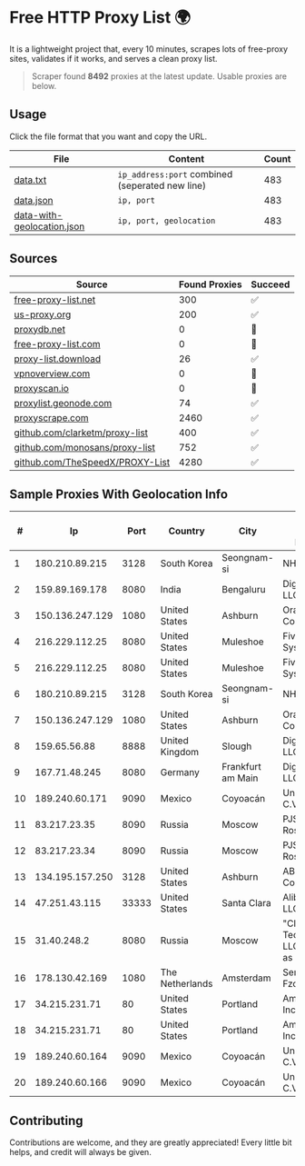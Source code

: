 
# Free HTTP Proxy List 🌍

It is a lightweight project that, every 10 minutes, scrapes lots of free-proxy sites, validates if it works, and serves a clean proxy list.


> Scraper found **8492** proxies at the latest update. Usable proxies are below.

## Usage

Click the file format that you want and copy the URL.


|File|Content|Count|
|----|-------|-----|
|[data.txt](https://raw.githubusercontent.com/themiralay/Proxy-List-World/master/data.txt)|`ip_address:port` combined (seperated new line)|483|
|[data.json](https://raw.githubusercontent.com/themiralay/Proxy-List-World/master/data.json)|`ip, port`|483|
|[data-with-geolocation.json](https://raw.githubusercontent.com/themiralay/Proxy-List-World/master/data-with-geolocation.json)|`ip, port, geolocation`|483|

## Sources

|Source|Found Proxies|Succeed|
|------|-------------|-------|
|[free-proxy-list.net](https://free-proxy-list.net)|300|✅|
|[us-proxy.org](https://www.us-proxy.org)|200|✅|
|[proxydb.net](http://proxydb.net)|0|🚫|
|[free-proxy-list.com](https://free-proxy-list.com/?page=&port=&type%5B%5D=http&type%5B%5D=https&up_time=0&search=Search)|0|🚫|
|[proxy-list.download](https://www.proxy-list.download/HTTP)|26|✅|
|[vpnoverview.com](https://vpnoverview.com/privacy/anonymous-browsing/free-proxy-servers)|0|🚫|
|[proxyscan.io](https://www.proxyscan.io)|0|🚫|
|[proxylist.geonode.com](https://proxylist.geonode.com/api/proxy-list?limit=300&page=1&sort_by=lastChecked&sort_type=desc&protocols=http,https)|74|✅|
|[proxyscrape.com](https://api.proxyscrape.com/v2/?request=displayproxies&protocol=http&timeout=10000&country=all&ssl=all&anonymity=all)|2460|✅|
|[github.com/clarketm/proxy-list](https://raw.githubusercontent.com/clarketm/proxy-list/master/proxy-list-raw.txt)|400|✅|
|[github.com/monosans/proxy-list](https://raw.githubusercontent.com/monosans/proxy-list/main/proxies/http.txt)|752|✅|
|[github.com/TheSpeedX/PROXY-List](https://raw.githubusercontent.com/TheSpeedX/PROXY-List/master/http.txt)|4280|✅|


## Sample Proxies With Geolocation Info

|#|Ip|Port|Country|City|Internet Service Provider|
|-|--|----|-------|----|-------------------------|
|1|180.210.89.215|3128|South Korea|Seongnam-si|NHNCLOUD|
|2|159.89.169.178|8080|India|Bengaluru|DigitalOcean, LLC|
|3|150.136.247.129|1080|United States|Ashburn|Oracle Corporation|
|4|216.229.112.25|8080|United States|Muleshoe|Five Area Systems, LLC|
|5|216.229.112.25|8080|United States|Muleshoe|Five Area Systems, LLC|
|6|180.210.89.215|3128|South Korea|Seongnam-si|NHNCLOUD|
|7|150.136.247.129|1080|United States|Ashburn|Oracle Corporation|
|8|159.65.56.88|8888|United Kingdom|Slough|DigitalOcean, LLC|
|9|167.71.48.245|8080|Germany|Frankfurt am Main|DigitalOcean, LLC|
|10|189.240.60.171|9090|Mexico|Coyoacán|Uninet S.A. de C.V.|
|11|83.217.23.35|8090|Russia|Moscow|PJSC Rostelecom|
|12|83.217.23.34|8090|Russia|Moscow|PJSC Rostelecom|
|13|134.195.157.250|3128|United States|Ashburn|AB E-Commerce|
|14|47.251.43.115|33333|United States|Santa Clara|Alibaba Cloud LLC|
|15|31.40.248.2|8080|Russia|Moscow|"Cloud Technologies" LLC trading as Cloud.ru|
|16|178.130.42.169|1080|The Netherlands|Amsterdam|Servers Tech Fzco|
|17|34.215.231.71|80|United States|Portland|Amazon.com, Inc.|
|18|34.215.231.71|80|United States|Portland|Amazon.com, Inc.|
|19|189.240.60.164|9090|Mexico|Coyoacán|Uninet S.A. de C.V.|
|20|189.240.60.166|9090|Mexico|Coyoacán|Uninet S.A. de C.V.|



## Contributing

Contributions are welcome, and they are greatly appreciated! Every
little bit helps, and credit will always be given.

